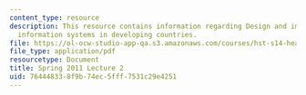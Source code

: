```yaml
---
content_type: resource
description: This resource contains information regarding Design and impact of health
  information systems in developing countries.
file: https://ol-ocw-studio-app-qa.s3.amazonaws.com/courses/hst-s14-health-information-systems-to-improve-quality-of-care-in-resource-poor-settings-spring-2012/764448338f9b74ec5fff7531c29e4251_MITHST_S14S12_lec02_1102.pdf
file_type: application/pdf
resourcetype: Document
title: Spring 2011 Lecture 2
uid: 76444833-8f9b-74ec-5fff-7531c29e4251
---
```

